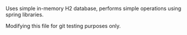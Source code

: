 Uses simple in-memory H2 database, performs simple operations using 
spring libraries.

Modifying this file for git testing purposes only.